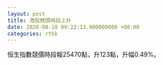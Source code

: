 ```yaml
---
layout: post
title: 港股競價時段上升
date: 2020-08-18 09:22:13.000000000 +08:00
categories: rthk
---
```


恒生指數競價時段報25470點，升123點，升幅0.49%。
